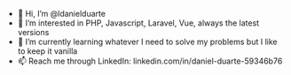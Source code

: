 - 👋 Hi, I’m @ldanielduarte
- 👀 I’m interested in PHP, Javascript, Laravel, Vue, always the latest versions
- 🌱 I’m currently learning whatever I need to solve my problems but I like to keep it vanilla
- 📫 Reach me through LinkedIn: linkedin.com/in/daniel-duarte-59346b76

<!---
ldanielduarte/ldanielduarte is a ✨ special ✨ repository because its `README.md` (this file) appears on your GitHub profile.
You can click the Preview link to take a look at your changes.
--->
